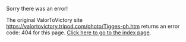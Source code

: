 

Sorry there was an error!

The original ValorToVictory site https://valortovictory.tripod.com/photo/Tigges-ph.htm returns an error code: 404 for this page. [Click here to go to the index page](../index.md).